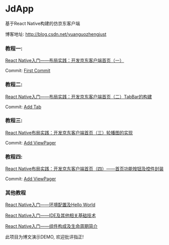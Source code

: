 # JdApp
基于React Native构建的仿京东客户端

博客地址: http://blog.csdn.net/yuanguozhengjust

### 教程一: 
[React Native入门——布局实践：开发京东客户端首页（一）](http://blog.csdn.net/yuanguozhengjust/article/details/50538651)

Commit: [First Commit](https://github.com/yuanguozheng/JdApp/commit/b34add1224fc02d25bd7a188e2cade73c122f59c) 

### 教程二: 
[React Native入门——布局实践：开发京东客户端首页（二）TabBar的构建](http://blog.csdn.net/yuanguozhengjust/article/details/50553525)

Commit: [Add Tab](https://github.com/yuanguozheng/JdApp/commit/b661cd8767749bcf8512ea6564f4ac379adb5cf7) 

### 教程三: 
[React Native布局实践：开发京东客户端首页（三）轮播图的实现](http://blog.csdn.net/yuanguozhengjust/article/details/50556700)

Commit: [Add ViewPager](https://github.com/yuanguozheng/JdApp/commit/2d1741bef1c7908c9e0d2f52c23210e8de2fcc7a)
 
### 教程四: 
[React Native布局实践：开发京东客户端首页（四）——首页功能按钮及控件封装](http://blog.csdn.net/yuanguozhengjust/article/details/50601111)

Commit: [Add ViewPager](https://github.com/yuanguozheng/JdApp/commit/2d1741bef1c7908c9e0d2f52c23210e8de2fcc7a) 

### 其他教程
[React Native入门——环境配置及Hello World](http://blog.csdn.net/yuanguozhengjust/article/details/50468050)

[React Native入门——IDE及其他相关基础技术](http://blog.csdn.net/yuanguozhengjust/article/details/50468561)

[React Native入门——组件构成及生命周期简介](http://blog.csdn.net/yuanguozhengjust/article/details/50470171)

此项目为博文演示DEMO, 欢迎批评指正!